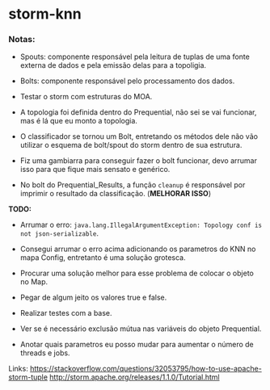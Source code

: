 # storm-knn

### Notas:
- Spouts: componente responsável pela leitura de tuplas de uma fonte externa de dados e pela emissão delas para a topoligia.
- Bolts: componente responsável pelo processamento dos dados.
- Testar o storm com estruturas do MOA.

- A topologia foi definida dentro do Prequential, não sei se vai funcionar, mas é lá que eu monto a topologia.
- O classificador se tornou um Bolt, entretando os métodos dele não vão utilizar o esquema de bolt/spout do storm dentro de sua estrutura.


- Fiz uma gambiarra para conseguir fazer o bolt funcionar, devo arrumar isso para que fique mais sensato e genérico.
- No bolt do Prequential_Results, a função `cleanup` é responsável por imprimir o resultado da classificação. (**MELHORAR ISSO**)

**TODO:**
- Arrumar o erro: `java.lang.IllegalArgumentException: Topology conf is not json-serializable`.
- Consegui arrumar o erro acima adicionando os parametros do KNN no mapa Config, entretanto é uma solução grotesca.
- Procurar uma solução melhor para esse problema de colocar o objeto no Map.
- Pegar de algum jeito os valores true e false.
- Realizar testes com a base.
- Ver se é necessário exclusão mútua nas variáveis do objeto Prequential.

- Anotar quais parametros eu posso mudar para aumentar o número de threads e jobs.


Links:
https://stackoverflow.com/questions/32053795/how-to-use-apache-storm-tuple
http://storm.apache.org/releases/1.1.0/Tutorial.html